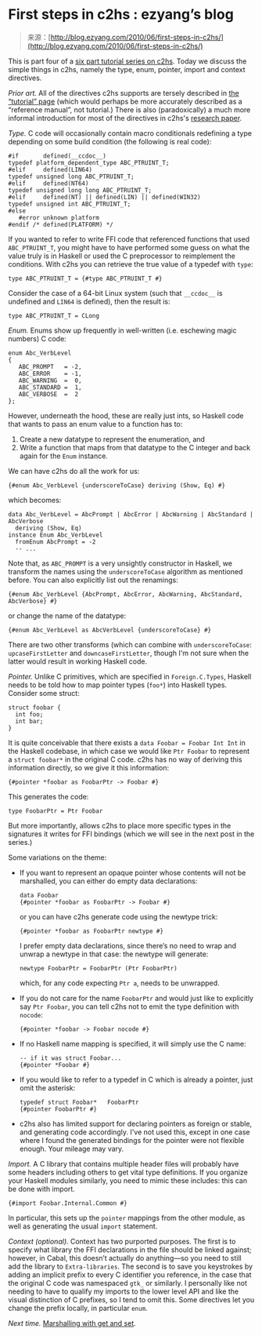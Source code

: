 <!--yml
category: 未分类
date: 2024-07-01 18:18:17
-->

# First steps in c2hs : ezyang’s blog

> 来源：[http://blog.ezyang.com/2010/06/first-steps-in-c2hs/](http://blog.ezyang.com/2010/06/first-steps-in-c2hs/)

This is part four of a [six part tutorial series on c2hs](http://blog.ezyang.com/2010/06/the-haskell-preprocessor-hierarchy/). Today we discuss the simple things in c2hs, namely the type, enum, pointer, import and context directives.

*Prior art.* All of the directives c2hs supports are tersely described in [the “tutorial” page](http://www.cse.unsw.edu.au/~chak/haskell/c2hs/docu/implementing.html) (which would perhaps be more accurately described as a “reference manual”, not tutorial.) There is also (paradoxically) a much more informal introduction for most of the directives in c2hs's [research paper](http://www.cse.unsw.edu.au/~chak/papers/Cha99b.html).

*Type.* C code will occasionally contain macro conditionals redefining a type depending on some build condition (the following is real code):

```
#if       defined(__ccdoc__)
typedef platform_dependent_type ABC_PTRUINT_T;
#elif     defined(LIN64)
typedef unsigned long ABC_PTRUINT_T;
#elif     defined(NT64)
typedef unsigned long long ABC_PTRUINT_T;
#elif     defined(NT) || defined(LIN) || defined(WIN32)
typedef unsigned int ABC_PTRUINT_T;
#else
   #error unknown platform
#endif /* defined(PLATFORM) */

```

If you wanted to refer to write FFI code that referenced functions that used `ABC_PTRUINT_T`, you might have to have performed some guess on what the value truly is in Haskell or used the C preprocessor to reimplement the conditions. With c2hs you can retrieve the true value of a typedef with `type`:

```
type ABC_PTRUINT_T = {#type ABC_PTRUINT_T #}

```

Consider the case of a 64-bit Linux system (such that `__ccdoc__` is undefined and `LIN64` is defined), then the result is:

```
type ABC_PTRUINT_T = CLong

```

*Enum.* Enums show up frequently in well-written (i.e. eschewing magic numbers) C code:

```
enum Abc_VerbLevel
{
   ABC_PROMPT   = -2,
   ABC_ERROR    = -1,
   ABC_WARNING  =  0,
   ABC_STANDARD =  1,
   ABC_VERBOSE  =  2
};

```

However, underneath the hood, these are really just ints, so Haskell code that wants to pass an enum value to a function has to:

1.  Create a new datatype to represent the enumeration, and
2.  Write a function that maps from that datatype to the C integer and back again for the `Enum` instance.

We can have c2hs do all the work for us:

```
{#enum Abc_VerbLevel {underscoreToCase} deriving (Show, Eq) #}

```

which becomes:

```
data Abc_VerbLevel = AbcPrompt | AbcError | AbcWarning | AbcStandard | AbcVerbose
  deriving (Show, Eq)
instance Enum Abc_VerbLevel
  fromEnum AbcPrompt = -2
  -- ...

```

Note that, as `ABC_PROMPT` is a very unsightly constructor in Haskell, we transform the names using the `underscoreToCase` algorithm as mentioned before. You can also explicitly list out the renamings:

```
{#enum Abc_VerbLevel {AbcPrompt, AbcError, AbcWarning, AbcStandard, AbcVerbose} #}

```

or change the name of the datatype:

```
{#enum Abc_VerbLevel as AbcVerbLevel {underscoreToCase} #}

```

There are two other transforms (which can combine with `underscoreToCase`: `upcaseFirstLetter` and `downcaseFirstLetter`, though I'm not sure when the latter would result in working Haskell code.

*Pointer.* Unlike C primitives, which are specified in `Foreign.C.Types`, Haskell needs to be told how to map pointer types (`foo*`) into Haskell types. Consider some struct:

```
struct foobar {
  int foo;
  int bar;
}

```

It is quite conceivable that there exists a `data Foobar = Foobar Int Int` in the Haskell codebase, in which case we would like `Ptr Foobar` to represent a `struct foobar*` in the original C code. c2hs has no way of deriving this information directly, so we give it this information:

```
{#pointer *foobar as FoobarPtr -> Foobar #}

```

This generates the code:

```
type FoobarPtr = Ptr Foobar

```

But more importantly, allows c2hs to place more specific types in the signatures it writes for FFI bindings (which we will see in the next post in the series.)

Some variations on the theme:

*   If you want to represent an opaque pointer whose contents will not be marshalled, you can either do empty data declarations:

    ```
    data Foobar
    {#pointer *foobar as FoobarPtr -> Foobar #}

    ```

    or you can have c2hs generate code using the newtype trick:

    ```
    {#pointer *foobar as FoobarPtr newtype #}

    ```

    I prefer empty data declarations, since there’s no need to wrap and unwrap a newtype in that case: the newtype will generate:

    ```
    newtype FoobarPtr = FoobarPtr (Ptr FoobarPtr)

    ```

    which, for any code expecting `Ptr a`, needs to be unwrapped.

*   If you do not care for the name `FoobarPtr` and would just like to explicitly say `Ptr Foobar`, you can tell c2hs not to emit the type definition with `nocode`:

    ```
    {#pointer *foobar -> Foobar nocode #}

    ```

*   If no Haskell name mapping is specified, it will simply use the C name:

    ```
    -- if it was struct Foobar...
    {#pointer *Foobar #}

    ```

*   If you would like to refer to a typedef in C which is already a pointer, just omit the asterisk:

    ```
    typedef struct Foobar*   FoobarPtr
    {#pointer FoobarPtr #}

    ```

*   c2hs also has limited support for declaring pointers as foreign or stable, and generating code accordingly. I've not used this, except in one case where I found the generated bindings for the pointer were not flexible enough. Your mileage may vary.

*Import.* A C library that contains multiple header files will probably have some headers including others to get vital type definitions. If you organize your Haskell modules similarly, you need to mimic these includes: this can be done with import.

```
{#import Foobar.Internal.Common #}

```

In particular, this sets up the `pointer` mappings from the other module, as well as generating the usual `import` statement.

*Context (optional).* Context has two purported purposes. The first is to specify what library the FFI declarations in the file should be linked against; however, in Cabal, this doesn’t actually do anything—so you need to still add the library to `Extra-libraries`. The second is to save you keystrokes by adding an implicit prefix to every C identifier you reference, in the case that the original C code was namespaced `gtk_` or similarly. I personally like not needing to have to qualify my imports to the lower level API and like the visual distinction of C prefixes, so I tend to omit this. Some directives let you change the prefix locally, in particular `enum`.

*Next time.* [Marshalling with get and set](http://blog.ezyang.com/2010/06/marshalling-with-get-and-set/).